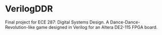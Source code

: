 # VerilogDDR
Final project for ECE 287: Digital Systems Design. A Dance-Dance-Revolution-like game designed in Verilog for an Altera DE2-115 FPGA board.
